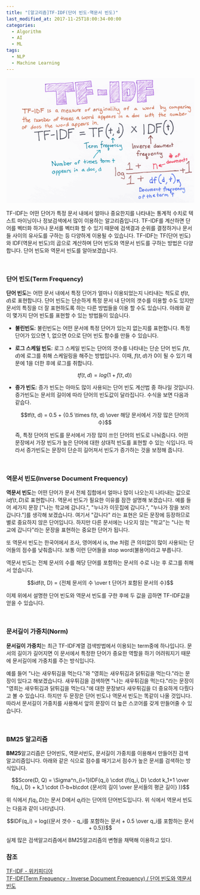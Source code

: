 ```yaml
---
title: "[알고리즘]TF-IDF(단어 빈도-역문서 빈도)"
last_modified_at: 2017-11-25T18:00:34-00:00
categories: 
  - Algorithm
  - AI
  - ML
tags:
  - NLP
  - Machine Learning
---
```


![tf-idf](assets/images/TF-IDF_print.png)

TF-IDF는 어떤 단어가 특정 문서 내에서 얼마나 중요한지를 나타내는 통계적 수치로 텍스트 마이닝이나 정보검색에서 많이 이용하는 알고리즘입니다. TF-IDF를 계산하면 단어를 벡터화 하거나 문서를 벡터화 할 수 있기 때문에 검색결과 순위를 결정하거나 문서들 사이의 유사도를 구하는 등 다양하게 이용될 수 있습니다. TF-IDF는 TF(단어 빈도)와 IDF(역문서 빈도)의 곱으로 계산하며 단어 빈도와 역문서 빈도를 구하는 방법은 다양합니다. 단어 빈도와 역문서 빈도를 알아보겠습니다.

<br>

### 단어 빈도(Term Frequency)

**단어 빈도**는 어떤 문서 내에서 특정 단어가 얼마나 이용되었는지 나타내는 척도로 $tf(t, d)$로 표현합니다. 단어 빈도는 단순하게 특정 문서 내 단어의 갯수를 이용할 수도 있지만 문서의 특징을 더 잘 표현하도록 하는 다른 방법들을 이용 할 수도 있습니다. 아래와 같이 몇가지 단어 빈도를 표현할 수 있는 방법들이 있습니다. 

- **불린빈도**:  불린빈도는 어떤 문서에 특정 단어가 있는지 없는지를 표현합니다. 특정 단어가 있으면 1, 없으면 0으로 단어 빈도 함수를 만들 수 있습니다.

- **로그 스케일 빈도**: 로그 스케일 빈도는 단어의 갯수를 나타내는 단순 단어 빈도 $f(t,d)$에 로그를 취해 스케일링을 해주는 방법입니다. 이때, $f(t, d)$가 0이 될 수 있기 때문에 1을 더한 후에 로그를 취합니다.    

   $$tf(t, d) = log(1 + f(t, d))$$

- **증가 빈도**: 증가 빈도는 아마도 많이 사용되는 단어 빈도 계산법 중 하나일 것입니다. 증가빈도는 문서의 길이에 따라 단어의 빈도값이 달라집니다. 수식을 보면 다음과 같습다.

  $$tf(t, d) = 0.5 + {0.5 \times f(t, d) \over 해당 문서에서 가장 많은 단어의 수}$$ 

  즉, 특정 단어의 빈도를 문서에서 가장 많이 쓰인 단어의 빈도로 나눠줍니다. 어떤 문장에서 가장 빈도가 높은 단어에 대한 상대적 빈도를 표현할 수 있는 식입니다. 따라서 증가빈도는 문장이 단순히 길어져서 빈도가 증가하는 것을 보정해 줍니다.

<br>

### 역문서 빈도(Inverse Document Frequency)

**역문서 빈도**는 어떤 단어가 문서 전체 집합에서 얼마나 많이 나오는지 나타내는 값으로 $idf(t, D)$로 표현합니다. 역문서 빈도가 필요한 이유를 잠깐 설명해 보겠습니다. 예를 들어 세가지 문장 ["나는 학교에 갑니다.", "누나가 이웃집에 갑니다.", "누나가 장을 보러 갑니다."]를 생각해 보겠습니다. 여기서 "갑니다" 라는 표현은 모든 문장에 등장하므로 별로 중요하지 않은 단어입니다. 하지만 다른 문서에는 나오지 않는 "학교"는 "나는 학교에 갑니다"라는 문장을 표현하는 중요한 단어가 됩니다.

또 역문서 빈도는 한국어에서 조사, 영어에서 is, the 처럼 큰 의미없이 많이 사용되는 단어들의 점수를 낮춰줍니다. 보통 이런 단어들을 stop word(불용어)라고 부릅니다.

역문서 빈도는 전체 문서의 수를 해당 단어를 포함하는 문서의 수로 나눈 후 로그를 취해서 얻습니다.   

$$idf(t, D) = {전체 문서의 수 \over t 단어가 포함된 문서의 수}$$



이제 위에서 설명한 단어 빈도와 역문서 빈도를 구한 후에 두 값을 곱하면 TF-IDF값을 얻을 수 있습니다.

<br>

### 문서길이 가중치(Norm)

**문서길이 가중치**는 최근 TF-IDF계열 검색방법에서 이용되는 term중에 하나입니다. 문서의 길이가 길어지면 이 문서에서 특정한 단어가 중요한 역할을 하기 어려워지기 때문에 문서길이에 가중치를 주는 방식입니다. 

예를 들어 "나는 새우튀김을 먹는다."와 "영희는 새우튀김과 닭튀김을 먹는다."라는 문장이 있다고 해보겠습니다. 새우튀김을 검색하면  "나는 새우튀김을 먹는다."라는 문장이 "영희는 새우튀김과 닭튀김을 먹는다."에 대한 문장보다 새우튀김을 더 중요하게 다뤘다고 볼 수 있습니다. 하지만 두 문장은 단어 빈도나 역문서 빈도는 똑같이 나올 것입니다. 따라서 문서길이 가중치를 사용해서  앞의 문장이 더 높은 스코어를 갖게 만들어줄 수 있습니다.

<br>

### BM25 알고리즘

**BM25**알고리즘은 단어빈도, 역문서빈도, 문서길이 가중치를 이용해서 만들어진 검색 알고리즘입니다. 아래와 같은 식으로 점수를 매기고서 점수가 높은 문서를 검색하는 방식입니다.

$$Score(D, Q) = \Sigma^n_{i=1}IDF(q_i) \cdot {f(q_i, D) \cdot k_1+1 \over f(q_i, D) + k_1 \cdot (1-b+b\cdot {문서의 길이 \over 문서들의 평균 길이} )}$$

위 식에서 $f(q_i, D)$는 문서 D에서 $q_i$라는 단어의 단어빈도입니다. 위 식에서 역문서 빈도는 다음과 같이 나타냅니다.

$$IDF(q_i) = log({문서 갯수 - q_i를 포함하는 문서 + 0.5 \over q_i를 포함하는 문서 + 0.5})$$

실제 많은 검색알고리즘에서 BM25알고리즘의 변형을 채택해 이용하고 있다.



### 참조

[TF-IDF - 위키피디아](https://en.wikipedia.org/wiki/Tf%E2%80%93idf)  
[TF-IDF(Term Frequency - Inverse Document Frequency) / 단어 빈도와 역문서 빈도](http://dev.youngkyu.kr/25)


